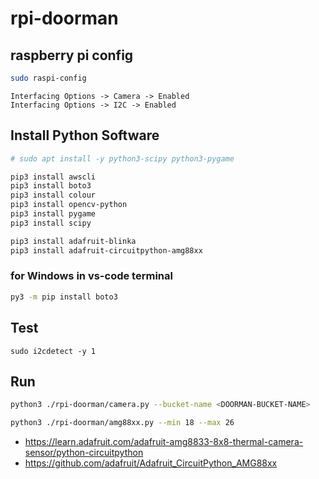 # rpi-doorman

## raspberry pi config

```bash
sudo raspi-config
```

```
Interfacing Options -> Camera -> Enabled
Interfacing Options -> I2C -> Enabled
```

## Install Python Software

```bash
# sudo apt install -y python3-scipy python3-pygame

pip3 install awscli
pip3 install boto3
pip3 install colour
pip3 install opencv-python
pip3 install pygame
pip3 install scipy

pip3 install adafruit-blinka
pip3 install adafruit-circuitpython-amg88xx
```

### for Windows in vs-code terminal

```bash
py3 -m pip install boto3
```

## Test

```
sudo i2cdetect -y 1
```

## Run

```bash
python3 ./rpi-doorman/camera.py --bucket-name <DOORMAN-BUCKET-NAME>

python3 ./rpi-doorman/amg88xx.py --min 18 --max 26
```

* <https://learn.adafruit.com/adafruit-amg8833-8x8-thermal-camera-sensor/python-circuitpython>
* <https://github.com/adafruit/Adafruit_CircuitPython_AMG88xx>
